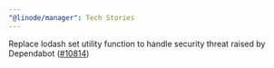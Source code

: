 ```yaml
---
"@linode/manager": Tech Stories
---
```


Replace lodash set utility function to handle security threat raised by Dependabot ([#10814](https://github.com/linode/manager/pull/10814))
